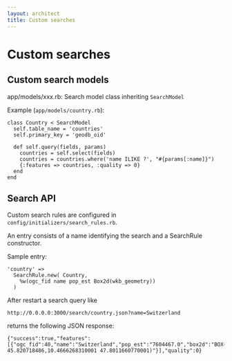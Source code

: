 ```yaml
---
layout: architect
title: Custom searches
---
```


Custom searches
===============

Custom search models
--------------------

app/models/xxx.rb: Search model class inheriting `SearchModel`


Example (`app/models/country.rb`):

    class Country < SearchModel
      self.table_name = 'countries'
      self.primary_key = 'geodb_oid'

      def self.query(fields, params)
        countries = self.select(fields)
        countries = countries.where('name ILIKE ?', "#{params[:name]}")
        {:features => countries, :quality => 0}
      end
    end


Search API
----------

Custom search rules are configured in `config/initializers/search_rules.rb`.

An entry consists of a name identifying the search and a SearchRule constructor.

Sample entry:

    'country' =>
      SearchRule.new( Country,
        %w(ogc_fid name pop_est Box2d(wkb_geometry))
      )


After restart a search query like

    http://0.0.0.0:3000/search/country.json?name=Switzerland

returns the following JSON response:

    {"success":true,"features":[{"ogc_fid":40,"name":"Switzerland","pop_est":"7604467.0","box2d":"BOX(5.95480920400016 45.820718486,10.4666268310001 47.8011660770001)"}],"quality":0}
